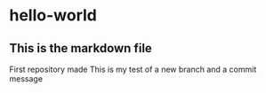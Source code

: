 # hello-world
## This is the markdown file
First repository made
This is my test of a new branch and a commit message
